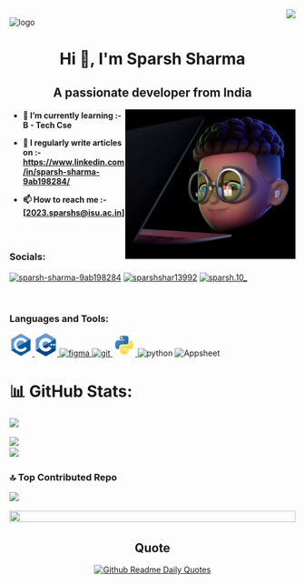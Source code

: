 
<img align="right" src="https://visitor-badge.laobi.icu/badge?page_id=itsparsh10"/>


![logo](https://github.com/itsparsh10/itsparsh10/blob/main/github%20banner.png)
<h1 align="center">
   
</h1>
<h1 align="center">Hi 👋, I'm Sparsh Sharma</h1>
<h2 align="center"> A passionate developer from India </h2>





<img align="right" alt="cooding" width="300" src="https://github.com/itsparsh10/itsparsh10/blob/main/piccc.png">



<h4>
    
- 🌱 **I’m currently learning** :- B - Tech Cse

- 📝 **I regularly write articles on** :- https://www.linkedin.com/in/sparsh-sharma-9ab198284/

- 📫 **How to reach me** :- [2023.sparshs@isu.ac.in]
</h4>
<br>
<h3 align="left">Socials:</h3>
<p align="left">
<a href="https://linkedin.com/in/sparsh-sharma-9ab198284" target="blank"><img align="center" src="https://raw.githubusercontent.com/rahuldkjain/github-profile-readme-generator/master/src/images/icons/Social/linked-in-alt.svg" alt="sparsh-sharma-9ab198284" height="30" width="40" /></a>
<a href="https://twitter.com/sparshshar13992" target="blank"><img align="center" src="https://raw.githubusercontent.com/rahuldkjain/github-profile-readme-generator/master/src/images/icons/Social/twitter.svg" alt="sparshshar13992" height="30" width="40" /></a>
<a href="https://instagram.com/sparsh.10_" target="blank"><img align="center" src="https://raw.githubusercontent.com/rahuldkjain/github-profile-readme-generator/master/src/images/icons/Social/instagram.svg" alt="sparsh.10_" height="30" width="40" /></a>
   
</p>
<br>
<h3 align="left">Languages and Tools:</h3>
 <p align="left"><a href="https://www.cprogramming.com/" target="_blank" rel="noreferrer"> <img src="https://raw.githubusercontent.com/devicons/devicon/master/icons/c/c-original.svg" alt="c" width="40" height="40"/> </a> <a href="https://www.w3schools.com/cpp/" target="_blank" rel="noreferrer"> <img src="https://raw.githubusercontent.com/devicons/devicon/master/icons/cplusplus/cplusplus-original.svg" alt="cplusplus" width="40" height="40"/> </a> <a href="https://www.figma.com/" target="_blank" rel="noreferrer"> <img src="https://www.vectorlogo.zone/logos/figma/figma-icon.svg" alt="figma" width="40" height="40"/> </a> <a href="https://git-scm.com/" target="_blank" rel="noreferrer"> <img src="https://www.vectorlogo.zone/logos/git-scm/git-scm-icon.svg" alt="git" width="40" height="40"/> </a> <a href="[https://www.python.org](https://www.python.org/)" target="_blank" rel="noreferrer"> <img src="https://raw.githubusercontent.com/devicons/devicon/master/icons/python/python-original.svg" alt="python" width="40" height="40"/> </a> <img src="https://seeklogo.com/images/S/scratch-logo-B13B10E544-seeklogo.com.png" alt="python" width="40" height="40"/> </a> <img src="https://play-lh.googleusercontent.com/rW4cFCs9COZhpTYlW9x9OL2lKAy9kkPCTEfEUliybKOiXLsfi2BlOWyvZolbCiszcj4" alt="Appsheet" width="40" height="40"/>



# 📊 GitHub Stats:


![](https://github-readme-stats.vercel.app/api/top-langs/?username=itsparsh10&theme=default&hide_border=false&include_all_commits=true&count_private=true&layout=compact)

![](https://github-readme-streak-stats.herokuapp.com/?user=itsparsh10&theme=default&hide_border=false)<br/>
![](https://github-readme-stats.vercel.app/api?username=itsparsh10&theme=default&hide_border=false&include_all_commits=true&count_private=true)<br/>







### 🔝 Top Contributed Repo
![](https://github-contributor-stats.vercel.app/api?username=itsparsh10&limit=5&theme=juicyfresh&combine_all_yearly_contributions=true)

<!-- Proudly created with GPRM ( https://gprm.itsvg.in ) -->




<div align="left">
    <div align="left">
  <img src="https://i.imgur.com/dBaSKWF.gif" height="20" width="100%">
</div>

</div>

<div align="center">
  <h2> Quote </h2>

<div align="center">
    
</p>

[![Github Readme Daily Quotes](https://readme-daily-quotes.vercel.app/api?theme=vue)](https://github.com/cheehwatang/github-readme-daily-quotes)

